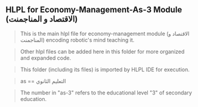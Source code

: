 ## HLPL for Economy-Management-As-3 Module (الاقتصاد و المناجمنت)
>This is the main hlpl file for economy-management module (الاقتصاد و المناجمنت) encoding robotic's mind teaching it.

>Other hlpl files can be added here in this folder for more organized and expanded code.

>This folder (including its files) is imported by HLPL IDE for execution.

>as == التعليم الثانوي

>The number in "as-3" refers to the educational level "3" of secondary education.
